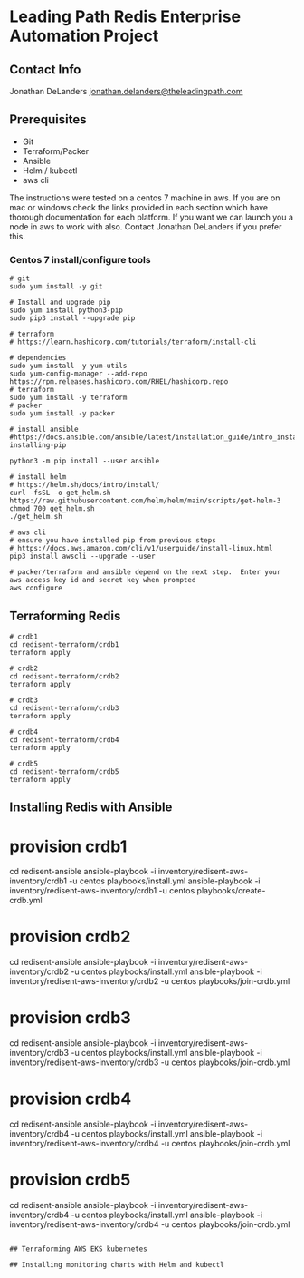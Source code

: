 # Leading Path Redis Enterprise Automation Project

## Contact Info
Jonathan DeLanders
jonathan.delanders@theleadingpath.com

## Prerequisites

 - Git
 - Terraform/Packer
 - Ansible
 - Helm / kubectl
 - aws cli

The instructions were tested on a centos 7 machine in aws.   If you are on mac or windows check the links provided in each section which have thorough documentation for each platform.   If you want we can launch you a node in aws to work with also.   Contact Jonathan DeLanders if you prefer this.

### Centos 7 install/configure tools

```
# git
sudo yum install -y git
```
```
# Install and upgrade pip
sudo yum install python3-pip
sudo pip3 install --upgrade pip
```


```
# terraform
# https://learn.hashicorp.com/tutorials/terraform/install-cli

# dependencies
sudo yum install -y yum-utils
sudo yum-config-manager --add-repo https://rpm.releases.hashicorp.com/RHEL/hashicorp.repo
# terraform
sudo yum install -y terraform
# packer
sudo yum install -y packer
```

```
# install ansible
#https://docs.ansible.com/ansible/latest/installation_guide/intro_installation.html#prerequisites-installing-pip

python3 -m pip install --user ansible
```

```
# install helm
# https://helm.sh/docs/intro/install/
curl -fsSL -o get_helm.sh https://raw.githubusercontent.com/helm/helm/main/scripts/get-helm-3
chmod 700 get_helm.sh
./get_helm.sh
```

```
# aws cli
# ensure you have installed pip from previous steps
# https://docs.aws.amazon.com/cli/v1/userguide/install-linux.html
pip3 install awscli --upgrade --user

# packer/terraform and ansible depend on the next step.  Enter your aws access key id and secret key when prompted
aws configure
```

## Terraforming Redis

```
# crdb1
cd redisent-terraform/crdb1
terraform apply

# crdb2
cd redisent-terraform/crdb2
terraform apply

# crdb3
cd redisent-terraform/crdb3
terraform apply

# crdb4
cd redisent-terraform/crdb4
terraform apply

# crdb5
cd redisent-terraform/crdb5
terraform apply
```

## Installing Redis with Ansible

# provision crdb1
cd redisent-ansible
ansible-playbook -i inventory/redisent-aws-inventory/crdb1 -u centos playbooks/install.yml
ansible-playbook -i inventory/redisent-aws-inventory/crdb1 -u centos playbooks/create-crdb.yml

# provision crdb2
cd redisent-ansible
ansible-playbook -i inventory/redisent-aws-inventory/crdb2 -u centos playbooks/install.yml
ansible-playbook -i inventory/redisent-aws-inventory/crdb2 -u centos playbooks/join-crdb.yml

# provision crdb3
cd redisent-ansible
ansible-playbook -i inventory/redisent-aws-inventory/crdb3 -u centos playbooks/install.yml
ansible-playbook -i inventory/redisent-aws-inventory/crdb3 -u centos playbooks/join-crdb.yml

# provision crdb4
cd redisent-ansible
ansible-playbook -i inventory/redisent-aws-inventory/crdb4 -u centos playbooks/install.yml
ansible-playbook -i inventory/redisent-aws-inventory/crdb4 -u centos playbooks/join-crdb.yml

# provision crdb5
cd redisent-ansible
ansible-playbook -i inventory/redisent-aws-inventory/crdb4 -u centos playbooks/install.yml
ansible-playbook -i inventory/redisent-aws-inventory/crdb4 -u centos playbooks/join-crdb.yml
```

## Terraforming AWS EKS kubernetes

## Installing monitoring charts with Helm and kubectl
